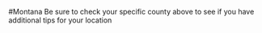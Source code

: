 #Montana
 Be sure to check your specific county above to see if you have additional tips for your location